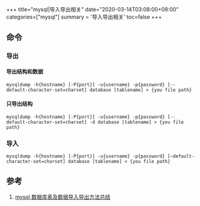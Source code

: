 +++
title="mysql|导入导出相关"
date="2020-03-14T03:08:00+08:00"
categories=["mysql"]
summary = '导入导出相关'
toc=false
+++

命令
----

### 导出

#### 导出结构和数据

`mysqldump -h{hostname} [-P{port}] -u{username} -p{password} [--default-character-set=charset] database [tablename] > {you file path}`

#### 只导出结构

`mysqldump -h{hostname} [-P{port}] -u{username} -p{password} [--default-character-set=charset] -d database [tablename] > {you file path}`

### 导入

`mysqldump -h{hostname} [-P{port}] -u{username} -p{password} [–default-character-set=charset] database [tablename] < {you file path}`

参考
----

1.	[mysql 数据库表及数据导入导出方法总结](https://researchlab.github.io/2017/02/22/mysql-import-export-summary/)

